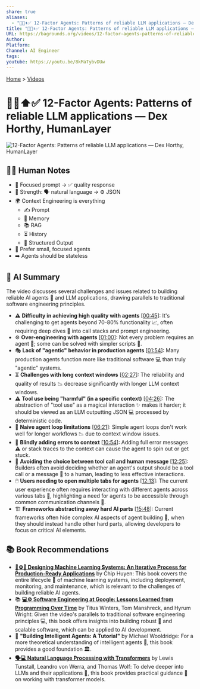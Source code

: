 ```yaml
---
share: true
aliases:
  - "🤖🔗⬆️✅ 12-Factor Agents: Patterns of reliable LLM applications — Dex Horthy, HumanLayer"
title: "🤖🔗⬆️✅ 12-Factor Agents: Patterns of reliable LLM applications — Dex Horthy, HumanLayer"
URL: https://bagrounds.org/videos/12-factor-agents-patterns-of-reliable-llm-applications-dex-horthy-humanlayer
Author: 
Platform: 
Channel: AI Engineer
tags: 
youtube: https://youtu.be/8kMaTybvDUw
---
```

[Home](../index.md) > [Videos](./index.md)  
# 🤖🔗⬆️✅ 12-Factor Agents: Patterns of reliable LLM applications — Dex Horthy, HumanLayer  
![12-Factor Agents: Patterns of reliable LLM applications — Dex Horthy, HumanLayer](https://youtu.be/8kMaTybvDUw)  
  
## 📝🐒 Human Notes  
- 🤏 Focused prompt -> ✅ quality response  
- 🤖 Strength: 🗣️ natural language -> ⚙️ JSON  
- 🌍 Context Engineering is everything  
    - ✍️ Prompt  
    - 🧠 Memory  
    - 📚 RAG  
    - ⏳ History  
    - 🧱 Structured Output  
- 🎯 Prefer small, focused agents  
- ➡️ Agents should be stateless  
  
## 🤖 AI Summary  
The video discusses several challenges and issues related to building reliable AI agents 🤖 and LLM applications, drawing parallels to traditional software engineering principles.  
  
* ⚠️ **Difficulty in achieving high quality with agents** \[[00:45](http://www.youtube.com/watch?v=8kMaTybvDUw&t=45)\]: It's challenging to get agents beyond 70-80% functionality 📈, often requiring deep dives 🤿 into call stacks and prompt engineering.  
* ⚙️ **Over-engineering with agents** \[[01:00](http://www.youtube.com/watch?v=8kMaTybvDUw&t=60)\]: Not every problem requires an agent 🤖; some can be solved with simpler scripts 📝.  
* 🎭 **Lack of "agentic" behavior in production agents** \[[01:54](http://www.youtube.com/watch?v=8kMaTybvDUw&t=114)\]: Many production agents function more like traditional software 💻 than truly "agentic" systems.  
* ⏳ **Challenges with long context windows** \[[02:27](http://www.youtube.com/watch?v=8kMaTybvDUw&t=147)\]: The reliability and quality of results 📉 decrease significantly with longer LLM context windows.  
* ⚠️ **Tool use being "harmful" (in a specific context)** \[[04:26](http://www.youtube.com/watch?v=8kMaTybvDUw&t=266)\]: The abstraction of "tool use" as a magical interaction ✨ makes it harder; it should be viewed as an LLM outputting JSON 💻 processed by deterministic code.  
* 🔁 **Naive agent loop limitations** \[[06:21](http://www.youtube.com/watch?v=8kMaTybvDUw&t=381)\]: Simple agent loops don't work well for longer workflows 📉 due to context window issues.  
* 🐛 **Blindly adding errors to context** \[[10:54](http://www.youtube.com/watch?v=8kMaTybvDUw&t=654)\]: Adding full error messages ⚠️ or stack traces to the context can cause the agent to spin out or get stuck.  
* 🤔 **Avoiding the choice between tool call and human message** \[[12:25](http://www.youtube.com/watch?v=8kMaTybvDUw&t=745)\]: Builders often avoid deciding whether an agent's output should be a tool call or a message 💬 to a human, leading to less effective interactions.  
* 🖱️ **Users needing to open multiple tabs for agents** \[[12:13](http://www.youtube.com/watch?v=8kMaTybvDUw&t=733)\]: The current user experience often requires interacting with different agents across various tabs 📑, highlighting a need for agents to be accessible through common communication channels 💬.  
* 🏗️ **Frameworks abstracting away hard AI parts** \[[15:48](http://www.youtube.com/watch?v=8kMaTybvDUw&t=948)\]: Current frameworks often hide complex AI aspects of agent building 🧱, when they should instead handle other hard parts, allowing developers to focus on critical AI elements.  
  
## 📚 Book Recommendations  
* **[🤖⚙️🔁 Designing Machine Learning Systems: An Iterative Process for Production-Ready Applications](../books/designing-machine-learning-systems-an-iterative-process-for-production-ready-applications.md)** by Chip Huyen: This book covers the entire lifecycle 🔄 of machine learning systems, including deployment, monitoring, and maintenance, which is relevant to the challenges of building reliable AI agents.  
* 📚 **[💻⚙️ Software Engineering at Google: Lessons Learned from Programming Over Time](../books/software-engineering-at-google-lessons-learned-from-programming-over-time.md)** by Titus Winters, Tom Manshreck, and Hyrum Wright: Given the video's parallels to traditional software engineering principles 💻, this book offers insights into building robust 💪 and scalable software, which can be applied to AI development.  
* 📖 **"Building Intelligent Agents: A Tutorial"** by Michael Wooldridge: For a more theoretical understanding of intelligent agents 🤖, this book provides a good foundation 🏛️.  
* **[🗣️💻 Natural Language Processing with Transformers](../books/natural-language-processing-with-transformers.md)** by Lewis Tunstall, Leandro von Werra, and Thomas Wolf: To delve deeper into LLMs and their applications 🤖, this book provides practical guidance 🧭 on working with transformer models.